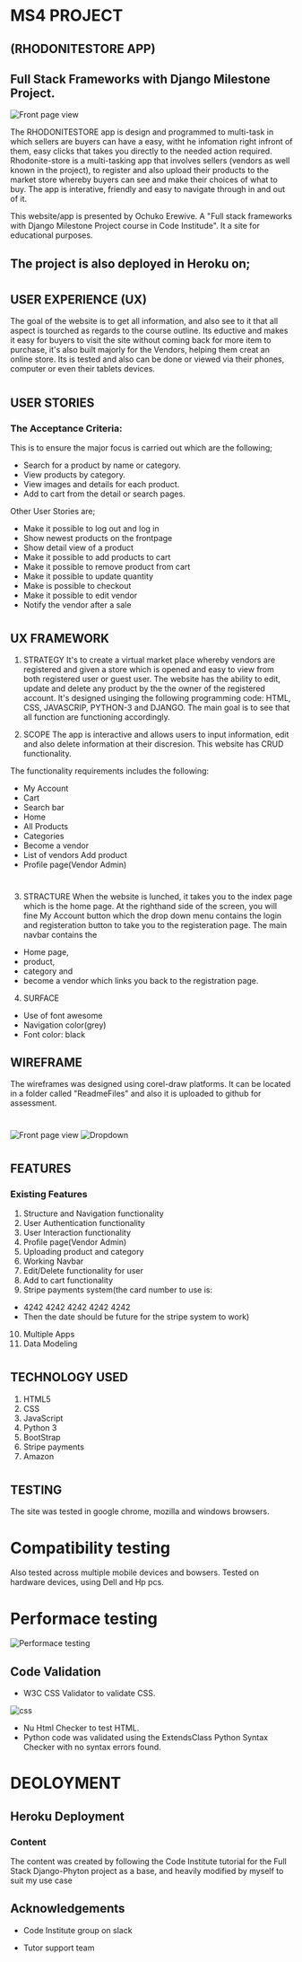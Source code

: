 # MS4 PROJECT
## (RHODONITESTORE APP)

## Full Stack Frameworks with Django Milestone Project.
![Front page view](media/readmeFiles/display1view.jpg)

The RHODONITESTORE app is design and programmed to multi-task in which sellers are buyers can have a easy, witht he infomation right infront of them, easy clicks that takes you directly to the needed action required.
Rhodonite-store is a multi-tasking app that involves sellers (vendors as well known in the project), to register and also upload their products to the market store whereby buyers can see and make their choices of what to buy. The app is interative, friendly and easy to navigate through in and out of it.

This website/app is presented by Ochuko Erewive. A "Full stack frameworks with Django Milestone Project course in Code Institude". It a site for educational purposes.

The project is also deployed in Heroku on;
------------
#

## USER EXPERIENCE (UX)
The goal of the website is to get all information, and also see to it that all aspect is tourched as regards to the course outline. Its eductive and makes it easy for buyers to visit the site without coming back for more item to purchase, it's also built majorly for the Vendors, helping them creat an online store. Its is tested and also can be done or viewed via their phones, computer or even their tablets devices.
#
## USER STORIES

### The Acceptance Criteria: 
This is to ensure the major focus is carried out which are the following;
+ Search for a product by name or category.
+ View products by category.
+ View images and details for each product.
+ Add to cart from the detail or search pages.

Other User Stories are;
+ Make it possible to log out and log in
+ Show newest products on the frontpage
+ Show detail view of a product
+ Make it possible to add products to cart
+ Make it possible to remove product from cart
+ Make it possible to update quantity
+ Make is possible to checkout
+ Make it possible to edit vendor
+ Notify the vendor after a sale
#
## UX FRAMEWORK
1. STRATEGY
It's to create a virtual market place whereby vendors are registered and given a store which is opened and easy to view from both registered user or guest user. The website has the ability to edit, update and delete any product by the the owner of the registered account.
It's designed usinging the following programming code: HTML, CSS, JAVASCRIP, PYTHON-3 and DJANGO. The main goal is to see that all function are functioning  accordingly.

2. SCOPE
The app is interactive and allows users to input information, edit and also delete information at their discresion. This website has CRUD functionality.

The functionality requirements includes the following:
+ My Account
+ Cart
+ Search bar
+ Home
+ All Products
+ Categories
+ Become a vendor
+ List of vendors
Add product
+ Profile page(Vendor Admin)
#
3. STRACTURE
When the website is lunched, it takes you to the index page which is the home page. At the righthand side of the screen, you will fine My Account button which the drop down menu contains the login and registeration button to take you to the registeration page.
The main navbar contains the
+ Home page,
+ product,
+ category and 
+ become a vendor which links you back to the registration page.

4. SURFACE
+ Use of font awesome
+ Navigation color(grey)
+ Font color: black

## WIREFRAME
The wireframes was designed using corel-draw platforms. It can be located in a folder called "ReadmeFiles" and also it is uploaded to github for assessment.
#
![Front page view](media/readmeFiles/INDEX.JPG)
![Dropdown](media/readmeFiles/dropdown-page.JPG)

#
## FEATURES
### Existing Features
1.  Structure and Navigation functionality
2.  User Authentication functionality
3.  User Interaction functionality
4.  Profile page(Vendor Admin)
5.  Uploading product and category
6.  Working Navbar
7.  Edit/Delete functionality for user
8.  Add to cart functionality
9.  Stripe payments system(the card number to use is:

+ 4242 4242 4242 4242 4242
+ Then the date should be future for the stripe system to work)

10. Multiple Apps
11. Data Modeling
#
## TECHNOLOGY USED
1.  HTML5
2.  CSS
3.  JavaScript
4.  Python 3
5.  BootStrap
6.  Stripe payments
7.  Amazon

#
## TESTING
The site was tested in google chrome, mozilla and windows browsers.
# Compatibility testing
Also tested across multiple mobile devices and bowsers.
Tested on hardware devices, using Dell and Hp pcs.

# Performace testing
![Performace testing](media/readmeFiles/testing0.JPG)

## Code Validation

+ W3C CSS Validator to validate CSS.

![css](media/readmeFiles/CSS-nalidation.JPG)

+ Nu Html Checker to test HTML.
+ Python code was validated using the ExtendsClass Python Syntax Checker with no syntax errors found.
#

# DEOLOYMENT



## Heroku Deployment




### Content
The content was created by following the Code Institute tutorial for the Full Stack Django-Phyton project as a base, and heavily modified by myself to suit my use case

## Acknowledgements
* Code Institute group on slack
+ Tutor support team